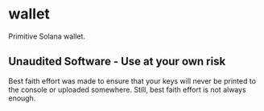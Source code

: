# wallet

Primitive Solana wallet.

## Unaudited Software - Use at your own risk
Best faith effort was made to ensure that your keys will never be printed to the console or uploaded somewhere.
Still, best faith effort is not always enough.